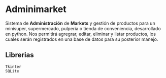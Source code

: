 # Adminimarket

Sistema de **Administración** de **Markets** y gestión de productos para un minisuper, supermercado, pulperia o tienda de conveniencia, desarrollado
en python. Nos permitirá agregrar, editar, eliminar y listar productos, los cuales serán registrados en una base 
de datos para su posterior manejo.

## Librerias
	Tkinter
	SQLite

